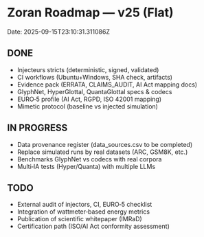 # Zoran Roadmap — v25 (Flat)
Date: 2025-09-15T23:10:31.311086Z

## DONE
- Injecteurs stricts (deterministic, signed, validated)
- CI workflows (Ubuntu+Windows, SHA check, artifacts)
- Evidence pack (ERRATA, CLAIMS_AUDIT, AI Act mapping docs)
- GlyphNet, HyperGlottal, QuantaGlottal specs & codecs
- EURO‑5 profile (AI Act, RGPD, ISO 42001 mapping)
- Mimetic protocol (baseline vs injected simulation)

## IN PROGRESS
- Data provenance register (data_sources.csv to be completed)
- Replace simulated runs by real datasets (ARC, GSM8K, etc.)
- Benchmarks GlyphNet vs codecs with real corpora
- Multi‑IA tests (Hyper/Quanta) with multiple LLMs

## TODO
- External audit of injectors, CI, EURO‑5 checklist
- Integration of wattmeter‑based energy metrics
- Publication of scientific whitepaper (IMRaD)
- Certification path (ISO/AI Act conformity assessment)
